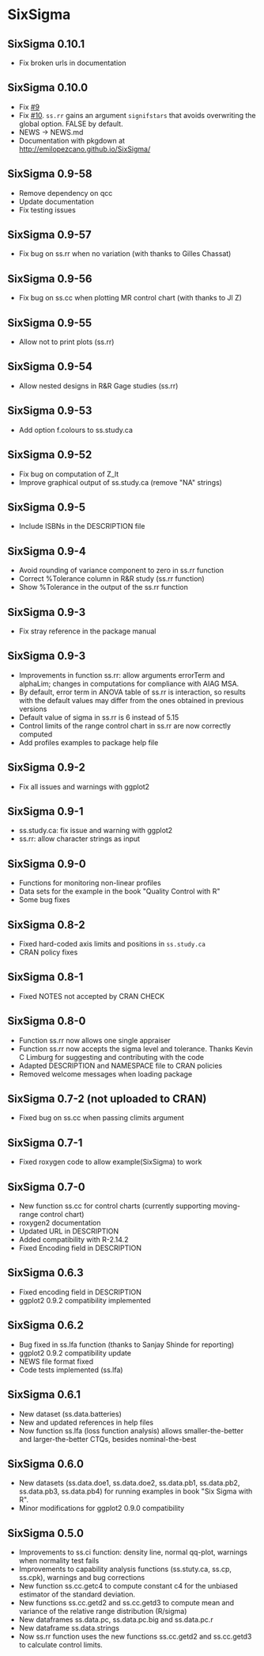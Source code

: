 SixSigma
========

SixSigma 0.10.1
---------------
* Fix broken urls in documentation

SixSigma 0.10.0
---------------
* Fix [#9](https://github.com/emilopezcano/SixSigma/issues/9)
* Fix [#10](https://github.com/emilopezcano/SixSigma/issues/10). `ss.rr` gains an argument `signifstars` that avoids overwriting the global option. FALSE by default.
* NEWS -> NEWS.md
* Documentation with pkgdown at http://emilopezcano.github.io/SixSigma/

SixSigma 0.9-58
---------------
* Remove dependency on qcc
* Update documentation
* Fix testing issues

SixSigma 0.9-57
---------------
* Fix bug on ss.rr when no variation (with thanks to Gilles Chassat)

SixSigma 0.9-56
---------------
* Fix bug on ss.cc when plotting MR control chart (with thanks to Jl Z)


SixSigma 0.9-55
--------------
* Allow not to print plots (ss.rr)

SixSigma 0.9-54
--------------
* Allow nested designs in R&R Gage studies (ss.rr)

SixSigma 0.9-53
--------------
* Add option f.colours to ss.study.ca

SixSigma 0.9-52
--------------
* Fix bug on computation of Z_lt
* Improve graphical output of ss.study.ca (remove "NA" strings)

SixSigma 0.9-5
--------------
* Include ISBNs in the DESCRIPTION file

SixSigma 0.9-4
--------------
* Avoid rounding of variance component to zero in ss.rr function
* Correct %Tolerance column in R&R study (ss.rr function)
* Show %Tolerance in the output of the ss.rr function

SixSigma 0.9-3
--------------
* Fix stray reference in the package manual

SixSigma 0.9-3
--------------
* Improvements in function ss.rr: allow arguments errorTerm and alphaLim; changes in computations for compliance with AIAG MSA.
* By default, error term in ANOVA table of ss.rr is interaction, so results with
the default values may differ from the ones obtained in previous versions
* Default value of sigma in ss.rr is 6 instead of 5.15
* Control limits of the range control chart in ss.rr are now correctly computed
* Add profiles examples to package help file

SixSigma 0.9-2
--------------
* Fix all issues and warnings with ggplot2

SixSigma 0.9-1
--------------
* ss.study.ca: fix issue and warning with ggplot2
* ss.rr: allow character strings as input

SixSigma 0.9-0
--------------
* Functions for monitoring non-linear profiles
* Data sets for the example in the book "Quality Control with R"
* Some bug fixes

SixSigma 0.8-2
--------------
* Fixed hard-coded axis limits and positions in `ss.study.ca`
* CRAN policy fixes

SixSigma 0.8-1
--------------
* Fixed NOTES not accepted by CRAN CHECK

SixSigma 0.8-0
--------------
* Function ss.rr now allows one single appraiser
* Function ss.rr now accepts the sigma level and tolerance. Thanks Kevin C Limburg for suggesting and contributing with the code
* Adapted DESCRIPTION and NAMESPACE file to CRAN policies
* Removed welcome messages when loading package

SixSigma 0.7-2 (not uploaded to CRAN)
-------------------------------------
* Fixed bug on ss.cc when passing climits argument

SixSigma 0.7-1
--------------
* Fixed roxygen code to allow example(SixSigma) to work

SixSigma 0.7-0
--------------
* New function ss.cc for control charts 
(currently supporting moving-range control chart)
* roxygen2 documentation
* Updated URL in DESCRIPTION
* Added compatibility with R-2.14.2
* Fixed Encoding field in DESCRIPTION

SixSigma 0.6.3
--------------
* Fixed encoding field in DESCRIPTION
* ggplot2 0.9.2 compatibility implemented

SixSigma 0.6.2
--------------
* Bug fixed in ss.lfa function (thanks to Sanjay Shinde for reporting)
* ggplot2 0.9.2 compatibility update
* NEWS file format fixed
* Code tests implemented (ss.lfa)

SixSigma 0.6.1
--------------
* New dataset (ss.data.batteries)
* New and updated references in help files
* Now function ss.lfa (loss function analysis) allows smaller-the-better and
  larger-the-better CTQs, besides nominal-the-best

SixSigma 0.6.0
--------------
* New datasets (ss.data.doe1, ss.data.doe2, ss.data.pb1, ss.data.pb2, 
  ss.data.pb3, ss.data.pb4) for running examples in book "Six Sigma with R".
* Minor modifications for ggplot2 0.9.0 compatibility 

SixSigma 0.5.0
-------------- 
* Improvements to ss.ci function: density line, normal qq-plot, warnings when
  normality test fails
* Improvements to capability analysis functions (ss.stuty.ca, ss.cp, ss.cpk), 
  warnings and bug corrections
* New function ss.cc.getc4 to compute constant c4 for the unbiased estimator of the 
  standard deviation.
* New functions ss.cc.getd2 and ss.cc.getd3 to compute mean and variance of
  the relative range distribution (R/sigma)
* New dataframes ss.data.pc, ss.data.pc.big and ss.data.pc.r
* New dataframe ss.data.strings
* Now ss.rr function uses the new functions ss.cc.getd2 and ss.cc.getd3 to
  calculate control limits.
